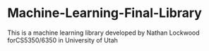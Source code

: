 # Machine-Learning-Final-Library
This is a machine learning library developed by Nathan Lockwood forCS5350/6350 in University of Utah
